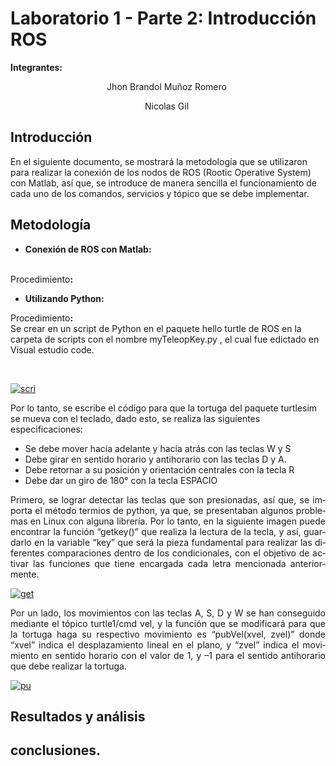 # Laboratorio 1 - Parte 2: Introducción ROS
<p><strong>Integrantes: &nbsp;</strong></p>
<p style="text-align: center;"><span data-contrast="auto">Jhon Brandol Mu&ntilde;oz Romero</span><span data-ccp-props="{&quot;201341983&quot;:0,&quot;335559739&quot;:160,&quot;335559740&quot;:259}">&nbsp;</span></p>
<p style="text-align: center;"><span data-contrast="auto">Nicolas Gil</span><span data-ccp-props="{&quot;201341983&quot;:0,&quot;335559739&quot;:160,&quot;335559740&quot;:259}">&nbsp;</span></p>
<h2><strong>Introducci&oacute;n</strong></h2>
<p><span data-contrast="auto" xml:lang="ES-ES" lang="ES-ES" class="TextRun SCXW158323604 BCX0"><span class="NormalTextRun SCXW158323604 BCX0">En el siguiente documento, se mostrar&aacute; la metodolog&iacute;a que se utilizaron para realizar la conexi&oacute;n de los nodos de ROS (</span><span class="NormalTextRun SpellingErrorV2 SCXW158323604 BCX0">Rootic</span><span class="NormalTextRun SCXW158323604 BCX0"> Operative </span><span class="NormalTextRun SpellingErrorV2 SCXW158323604 BCX0">System</span><span class="NormalTextRun SCXW158323604 BCX0">) con Matlab, as&iacute; que, se introduce de manera sencilla el funcionamiento de cada uno de los comandos, servicios y t&oacute;pico que se debe implementar. </span></span><span class="EOP SCXW158323604 BCX0" data-ccp-props="{&quot;201341983&quot;:0,&quot;335559739&quot;:160,&quot;335559740&quot;:259}">&nbsp;</span></p>
<h2><strong></strong></h2>




<h2><strong>Metodologı́a</strong></h2>
<ul>
<li><strong>Conexi&oacute;n de ROS con Matlab:</strong><br /><br /></li>
</ul>
<p>Procedimiento<strong>:</strong></p>
<p><strong></strong></p>
<ul>
  
  
  
  
  
  
<li><strong>Utilizando Python: </strong></li>
</ul>
<p>Procedimiento<strong>:<br /></strong>Se crear en un script de Python en el paquete hello turtle de ROS en la carpeta de scripts con el nombre myTeleopKey.py , el cual fue edictado en Visual estudio code.<strong></strong></p>
<p>&nbsp;</p>
<a href="https://ibb.co/80r83Xj"><img src="https://i.ibb.co/1Lr2Vb9/scri.png" alt="scri" border="0"></a>

<p><span data-contrast="auto">Por lo tanto, se escribe el c&oacute;digo para que la tortuga del paquete turtlesim se mueva con el teclado, dado esto, se realiza las siguientes especificaciones:</span><span data-ccp-props="{&quot;201341983&quot;:0,&quot;335559739&quot;:160,&quot;335559740&quot;:259}">&nbsp;</span></p>
<ul>
<li><span data-contrast="auto"> Se debe mover hacia adelante y hacia atr&aacute;s con las teclas W y S</span><span data-ccp-props="{&quot;201341983&quot;:0,&quot;335559739&quot;:160,&quot;335559740&quot;:259}"></span></li>
<li><span data-contrast="auto"> Debe girar en sentido horario y antihorario con las teclas D y A.</span><span data-ccp-props="{&quot;201341983&quot;:0,&quot;335559739&quot;:160,&quot;335559740&quot;:259}"></span></li>
<li><span data-contrast="auto"> Debe retornar a su posici&oacute;n y orientaci&oacute;n centrales con la tecla R</span><span data-ccp-props="{&quot;201341983&quot;:0,&quot;335559739&quot;:160,&quot;335559740&quot;:259}"></span></li>
<li><span data-contrast="auto"> Debe dar un giro de 180&deg; con la tecla ESPACIO</span><span data-ccp-props="{&quot;201341983&quot;:0,&quot;335559739&quot;:160,&quot;335559740&quot;:259}"></span></li>
</ul>

<p></p>
<p style="text-align: justify;"><span data-contrast="auto" xml:lang="ES-ES" lang="ES-ES" class="TextRun SCXW9434875 BCX0"><span class="NormalTextRun SCXW9434875 BCX0">Primero, se lograr detectar las teclas que son presionadas, as&iacute; que, se importa el m&eacute;todo </span><span class="NormalTextRun SpellingErrorV2 SCXW9434875 BCX0">termios</span><span class="NormalTextRun SCXW9434875 BCX0"> de </span><span class="NormalTextRun SpellingErrorV2 SCXW9434875 BCX0">python</span><span class="NormalTextRun SCXW9434875 BCX0">, ya que, se presentaban algunos problemas en Linux con alguna librer&iacute;a.</span></span><span data-contrast="auto" xml:lang="ES-ES" lang="ES-ES" class="TextRun SCXW9434875 BCX0"><span class="NormalTextRun SCXW9434875 BCX0"> Por lo tanto, en la siguiente imagen puede encontrar la funci&oacute;n &ldquo;</span><span class="NormalTextRun SpellingErrorV2 SCXW9434875 BCX0">getkey</span><span class="NormalTextRun SCXW9434875 BCX0">(</span><span class="NormalTextRun SCXW9434875 BCX0">)&rdquo; que</span><span class="NormalTextRun SCXW9434875 BCX0"> realiza la lectura de la tecla, y as&iacute;, guardarlo en la variable &ldquo;</span><span class="NormalTextRun SpellingErrorV2 SCXW9434875 BCX0">key</span><span class="NormalTextRun SCXW9434875 BCX0">&rdquo; que ser&aacute; la pieza fundamental para realizar las diferentes comparaciones dentro de los condicionales, con el objetivo de activar las funciones que tiene encargada cada letra mencionada anteriormente. </span></span><span class="EOP SCXW9434875 BCX0" data-ccp-props="{&quot;201341983&quot;:0,&quot;335559739&quot;:160,&quot;335559740&quot;:259}">&nbsp;</span></p>

<a href="https://imgbb.com/"><img src="https://i.ibb.co/31Yrcs6/get.png" alt="get" border="0"></a>

<p></p>
<p style="text-align: justify;"><span data-contrast="auto" xml:lang="ES-ES" lang="ES-ES" class="TextRun SCXW69383841 BCX0"><span class="NormalTextRun SCXW69383841 BCX0">Por un lado, los movimientos con las teclas A, S, D y W se han conseguido mediante el t&oacute;pico </span><span class="NormalTextRun SCXW69383841 BCX0">turtle1/</span><span class="NormalTextRun SpellingErrorV2 SCXW69383841 BCX0">cmd</span><span class="NormalTextRun SCXW69383841 BCX0"> </span><span class="NormalTextRun SpellingErrorV2 SCXW69383841 BCX0">vel</span><span class="NormalTextRun SCXW69383841 BCX0">, y la funci&oacute;n que se modificar&aacute; para que la tortuga haga su respectivo movimiento es</span><span class="NormalTextRun SCXW69383841 BCX0"> &ldquo;</span><span class="NormalTextRun SpellingErrorV2 SCXW69383841 BCX0">pubVel</span><span class="NormalTextRun SCXW69383841 BCX0">(</span><span class="NormalTextRun SpellingErrorV2 SCXW69383841 BCX0">xvel</span><span class="NormalTextRun SCXW69383841 BCX0">, </span><span class="NormalTextRun SpellingErrorV2 SCXW69383841 BCX0">zvel</span><span class="NormalTextRun SCXW69383841 BCX0">)&rdquo; donde &ldquo;</span><span class="NormalTextRun SpellingErrorV2 SCXW69383841 BCX0">xvel</span><span class="NormalTextRun SCXW69383841 BCX0">&rdquo; indica el desplazamiento lineal en el plano, y &ldquo;</span><span class="NormalTextRun SpellingErrorV2 SCXW69383841 BCX0">zvel</span><span class="NormalTextRun SCXW69383841 BCX0">&rdquo; indica el movimiento en sentido horario con el valor de 1, y &ndash;1 para el sentido antihorario que debe realizar la tortuga.</span></span><span class="EOP SCXW69383841 BCX0" data-ccp-props="{&quot;201341983&quot;:0,&quot;335559739&quot;:160,&quot;335559740&quot;:259}">&nbsp;</span></p>

<a href="https://imgbb.com/"><img src="https://i.ibb.co/ZdBGnQK/pu.png" alt="pu" border="0"></a>




<h2><strong>Resultados y&nbsp;</strong><strong>an&aacute;lisis&nbsp;</strong></h2>


<h2><strong>conclusiones.</strong></h2>
